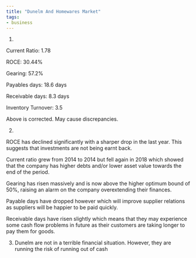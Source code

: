 ```yaml
---
title: "Dunelm And Homewares Market"
tags:
- business
---
```

1) 
   
   Current Ratio: 1.78
   
   ROCE: 30.44%
   
   Gearing: 57.2%
   
   Payables days: 18.6 days
   
   Receivable days: 8.3 days
   
   Inventory Turnover: 3.5

Above is corrected. May cause discrepancies.

2) 
   
   ROCE has declined significantly with a sharper drop in the last year. This suggests that investments are not being earnt back. 
   
   Current ratio grew from 2014 to 2014 but fell again in 2018 which showed that the company has higher debts and/or lower asset value towards the end of the period. 
   
Gearing has risen massively and is now above the higher optimum bound of 50%, raising an alarm on the company overextending their finances. 

Payable days have dropped however which will improve supplier relations as suppliers will be happier to be paid quickly.    

Receivable days have risen slightly which means that they may experience some cash flow problems in future as their customers are taking longer to pay them for goods. 


3) Dunelm are not in a terrible financial situation. However, they are running the risk of running out of cash 










‎‎